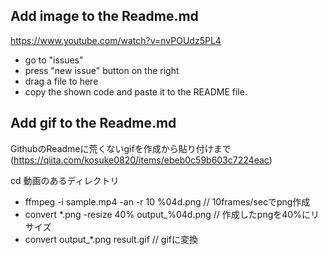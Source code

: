 ## Add image to the Readme.md
https://www.youtube.com/watch?v=nvPOUdz5PL4

- go to "issues"
- press "new issue" button on the right
- drag a file to here
- copy the shown code and paste it to the README file.

## Add gif to the Readme.md
GithubのReadmeに荒くないgifを作成から貼り付けまで(https://qiita.com/kosuke0820/items/ebeb0c59b603c7224eac)

cd 動画のあるディレクトリ
- ffmpeg -i sample.mp4 -an -r 10 %04d.png  // 10frames/secでpng作成
- convert *.png -resize 40% output_%04d.png  // 作成したpngを40%にリサイズ
- convert output_*.png result.gif  //  gifに変換
